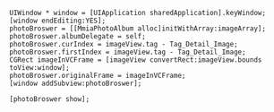     UIWindow * window = [UIApplication sharedApplication].keyWindow;
    [window endEditing:YES];
    photoBroswer = [[MmiaPhotoAlbum alloc]initWithArray:imageArray];
    photoBroswer.albumDelegate = self;
    photoBroswer.curIndex = imageView.tag - Tag_Detail_Image;
    photoBroswer.firstIndex = imageView.tag - Tag_Detail_Image;
    CGRect imageInVCFrame = [imageView convertRect:imageView.bounds toView:window];
    photoBroswer.originalFrame = imageInVCFrame;
    [window addSubview:photoBroswer];
    
    [photoBroswer show];
